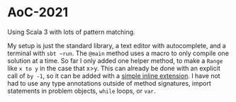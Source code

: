 # AoC-2021

Using Scala 3 with lots of pattern matching.

My setup is just the standard library, a text editor with autocomplete, and a terminal with `sbt ~run`. The `@main` method uses a macro to only compile one solution at a time. So far I only added one helper method, to make a `Range` like `x to y` in the case that x>y. This can already be done with an explicit call of `by -1`, so it can be added with a [simple inline extension](https://github.com/mayhd3/AoC-2021/blob/master/Main.scala#L1). I have not had to use any type annotations outside of method signatures, import statements in problem objects, `while` loops, or `var`.
